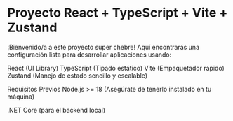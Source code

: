 # Proyecto React + TypeScript + Vite + Zustand
¡Bienvenido/a a este proyecto super chebre! Aquí encontrarás una configuración lista para desarrollar aplicaciones usando:

React (UI Library)
TypeScript (Tipado estático)
Vite (Empaquetador rápido)
Zustand (Manejo de estado sencillo y escalable)

Requisitos Previos
Node.js >= 18
(Asegúrate de tenerlo instalado en tu máquina)

.NET Core (para el backend local)